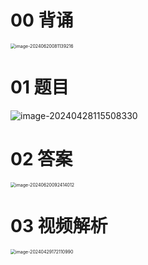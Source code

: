 # 00 背诵

<img src="https://cvp.oss-cn-shanghai.aliyuncs.com/picgo/202406200811533.png" alt="image-20240620081139216" style="zoom:50%;" />



# 01 题目

![image-20240428115508330](https://cvp.oss-cn-shanghai.aliyuncs.com/picgo/202404281155501.png)



# 02 答案

<img src="https://cvp.oss-cn-shanghai.aliyuncs.com/picgo/202406200924189.png" alt="image-20240620092414012" style="zoom:50%;" />



# 03 视频解析

<img src="https://cvp.oss-cn-shanghai.aliyuncs.com/picgo/202404291721143.png" alt="image-20240429172110990" style="zoom:50%;" />
